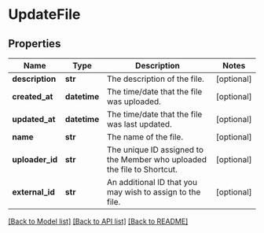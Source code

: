 # UpdateFile

## Properties
Name | Type | Description | Notes
------------ | ------------- | ------------- | -------------
**description** | **str** | The description of the file. | [optional] 
**created_at** | **datetime** | The time/date that the file was uploaded. | [optional] 
**updated_at** | **datetime** | The time/date that the file was last updated. | [optional] 
**name** | **str** | The name of the file. | [optional] 
**uploader_id** | **str** | The unique ID assigned to the Member who uploaded the file to Shortcut. | [optional] 
**external_id** | **str** | An additional ID that you may wish to assign to the file. | [optional] 

[[Back to Model list]](../README.md#documentation-for-models) [[Back to API list]](../README.md#documentation-for-api-endpoints) [[Back to README]](../README.md)

